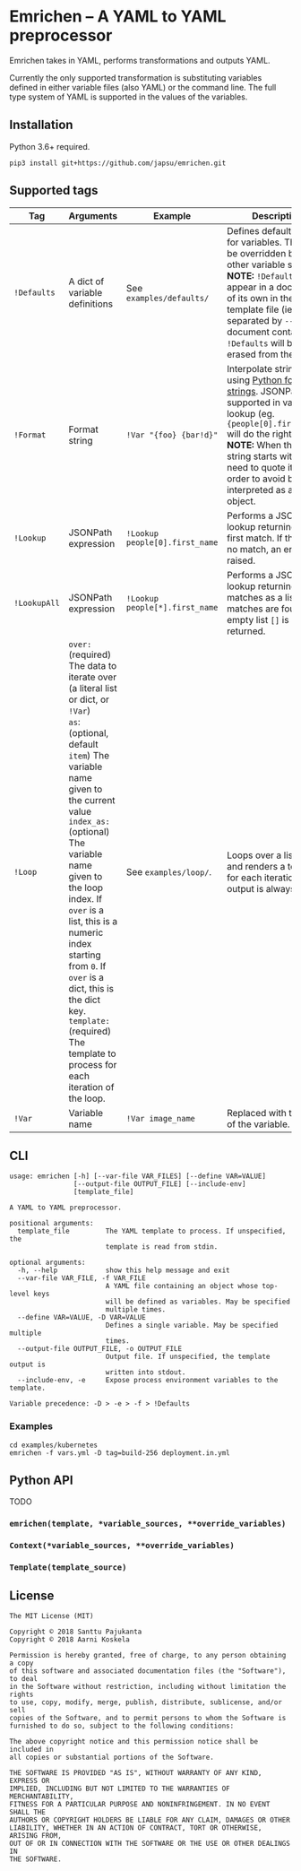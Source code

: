 # Emrichen – A YAML to YAML preprocessor

Emrichen takes in YAML, performs transformations and outputs YAML.

Currently the only supported transformation is substituting variables defined in either variable files (also YAML) or the command line. The full type system of YAML is supported in the values of the variables.

## Installation

Python 3.6+ required.

    pip3 install git+https://github.com/japsu/emrichen.git

## Supported tags

| Tag | Arguments | Example | Description |
|-----|-----------|---------|-------------|
| `!Defaults` | A dict of variable definitions | See `examples/defaults/` | Defines default values for variables. These will be overridden by any other variable source. **NOTE:** `!Defaults` must appear in a document of its own in the template file (ie. separated by `---`). The document containing `!Defaults` will be erased from the output. |
| `!Format` | Format string | `!Var "{foo} {bar!d}"` | Interpolate strings using [Python format strings](https://docs.python.org/3/library/string.html#formatstrings). JSONPath supported in variable lookup (eg. `{people[0].first_name}` will do the right thing). **NOTE:** When the format string starts with `{`, you need to quote it in order to avoid being interpreted as a YAML object.
| `!Lookup` | JSONPath expression | `!Lookup people[0].first_name` | Performs a JSONPath lookup returning the first match. If there is no match, an error is raised. |
| `!LookupAll` | JSONPath expression | `!Lookup people[*].first_name` | Performs a JSONPath lookup returning all matches as a list. If no matches are found, the empty list `[]` is returned. |
| `!Loop` | `over:` (required) The data to iterate over (a literal list or dict, or `!Var`)<br>`as`: (optional, default `item`) The variable name given to the current value<br>`index_as:` (optional) The variable name given to the loop index. If `over` is a list, this is a numeric index starting from `0`. If `over` is a dict, this is the dict key.<br>`template:` (required) The template to process for each iteration of the loop. | See `examples/loop/`. | Loops over a list or dict and renders a template for each iteration. The output is always a list.
| `!Var` | Variable name | `!Var image_name` | Replaced with the value of the variable. |

## CLI

    usage: emrichen [-h] [--var-file VAR_FILES] [--define VAR=VALUE]
                    [--output-file OUTPUT_FILE] [--include-env]
                    [template_file]

    A YAML to YAML preprocessor.

    positional arguments:
      template_file         The YAML template to process. If unspecified, the
                            template is read from stdin.

    optional arguments:
      -h, --help            show this help message and exit
      --var-file VAR_FILE, -f VAR_FILE
                            A YAML file containing an object whose top-level keys
                            will be defined as variables. May be specified
                            multiple times.
      --define VAR=VALUE, -D VAR=VALUE
                            Defines a single variable. May be specified multiple
                            times.
      --output-file OUTPUT_FILE, -o OUTPUT_FILE
                            Output file. If unspecified, the template output is
                            written into stdout.
      --include-env, -e     Expose process environment variables to the template.

    Variable precedence: -D > -e > -f > !Defaults

### Examples

    cd examples/kubernetes
    emrichen -f vars.yml -D tag=build-256 deployment.in.yml

## Python API

TODO

### `emrichen(template, *variable_sources, **override_variables)`

### `Context(*variable_sources, **override_variables)`

### `Template(template_source)`

## License

    The MIT License (MIT)

    Copyright © 2018 Santtu Pajukanta
    Copyright © 2018 Aarni Koskela

    Permission is hereby granted, free of charge, to any person obtaining a copy
    of this software and associated documentation files (the "Software"), to deal
    in the Software without restriction, including without limitation the rights
    to use, copy, modify, merge, publish, distribute, sublicense, and/or sell
    copies of the Software, and to permit persons to whom the Software is
    furnished to do so, subject to the following conditions:

    The above copyright notice and this permission notice shall be included in
    all copies or substantial portions of the Software.

    THE SOFTWARE IS PROVIDED "AS IS", WITHOUT WARRANTY OF ANY KIND, EXPRESS OR
    IMPLIED, INCLUDING BUT NOT LIMITED TO THE WARRANTIES OF MERCHANTABILITY,
    FITNESS FOR A PARTICULAR PURPOSE AND NONINFRINGEMENT. IN NO EVENT SHALL THE
    AUTHORS OR COPYRIGHT HOLDERS BE LIABLE FOR ANY CLAIM, DAMAGES OR OTHER
    LIABILITY, WHETHER IN AN ACTION OF CONTRACT, TORT OR OTHERWISE, ARISING FROM,
    OUT OF OR IN CONNECTION WITH THE SOFTWARE OR THE USE OR OTHER DEALINGS IN
    THE SOFTWARE.
